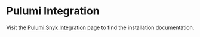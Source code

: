 # Pulumi Integration

Visit the [Pulumi Snyk Integration](https://www.pulumi.com/docs/using-pulumi/crossguard/snyk-policy/) page to find the installation documentation.
